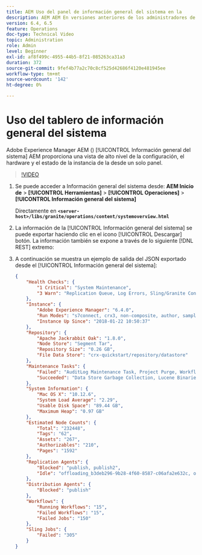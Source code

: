 ```yaml
---
title: AEM Uso del panel de información general del sistema en la
description: AEM AEM En versiones anteriores de los administradores de la, era necesario mirar varias ubicaciones para obtener una imagen completa de la instancia de la instancia de la. AEM La Información general del sistema tiene como objetivo resolver esto proporcionando una vista de alto nivel de la configuración, el hardware y el estado de la instancia de la instancia, todo ello desde un solo panel.
version: 6.4, 6.5
feature: Operations
doc-type: Technical Video
topic: Administration
role: Admin
level: Beginner
exl-id: af8f499c-4955-44b5-8f21-085263ca31a3
duration: 372
source-git-commit: 9fef4b77a2c70c8cf525d42686f4120e481945ee
workflow-type: tm+mt
source-wordcount: '142'
ht-degree: 0%

---
```


# Uso del tablero de información general del sistema

Adobe Experience Manager AEM () [!UICONTROL Información general del sistema] AEM proporciona una vista de alto nivel de la configuración, el hardware y el estado de la instancia de la desde un solo panel.

>[!VIDEO](https://video.tv.adobe.com/v/21340?quality=12&learn=on)

1. Se puede acceder a Información general del sistema desde: **AEM Inicio de** > **[!UICONTROL Herramientas]** > **[!UICONTROL Operaciones]** > **[!UICONTROL Información general del sistema]**

   Directamente en **`<server-host>/libs/granite/operations/content/systemoverview.html`**

1. La información de la [!UICONTROL Información general del sistema] se puede exportar haciendo clic en el icono [!UICONTROL Descargar] botón. La información también se expone a través de lo siguiente [!DNL REST] extremo:
1. A continuación se muestra un ejemplo de salida del JSON exportado desde el [!UICONTROL Información general del sistema]:

   ```json
   {
       "Health Checks": {
           "1 Critical": "System Maintenance",
           "3 Warn": "Replication Queue, Log Errors, Sling/Granite Content Access Check"
       },
       "Instance": {
           "Adobe Experience Manager": "6.4.0",
           "Run Modes": "s7connect, crx3, non-composite, author, samplecontent, crx3tar",
           "Instance Up Since": "2018-01-22 10:50:37"
       },
       "Repository": {
           "Apache Jackrabbit Oak": "1.8.0",
           "Node Store": "Segment Tar",
           "Repository Size": "0.26 GB",
           "File Data Store": "crx-quickstart/repository/datastore"
       },
       "Maintenance Tasks": {
           "Failed": "AuditLog Maintenance Task, Project Purge, Workflow Purge",
           "Succeeded": "Data Store Garbage Collection, Lucene Binaries Cleanup, Revision Clean Up, Version Purge, Purge of ad-hoc tasks"
       },
       "System Information": {
           "Mac OS X": "10.12.6",
           "System Load Average": "2.29",
           "Usable Disk Space": "89.44 GB",
           "Maximum Heap": "0.97 GB"
       },
       "Estimated Node Counts": {
           "Total": "232448",
           "Tags": "62",
           "Assets": "267",
           "Authorizables": "210",
           "Pages": "1592"
       },
       "Replication Agents": {
           "Blocked": "publish, publish2",
           "Idle": "offloading_b3deb296-9b28-4f60-8587-c06afa2e632c, offloading_outbox, offloading_reverse_b3deb296-9b28-4f60-8587-c06afa2e632c, publish_reverse, scene7, screens, screens2, test_and_target"
       },
       "Distribution Agents": {
           "Blocked": "publish"
       },
       "Workflows": {
           "Running Workflows": "15",
           "Failed Workflows": "15",
           "Failed Jobs": "150"
       },
       "Sling Jobs": {
           "Failed": "305"
       }
   }
   ```
